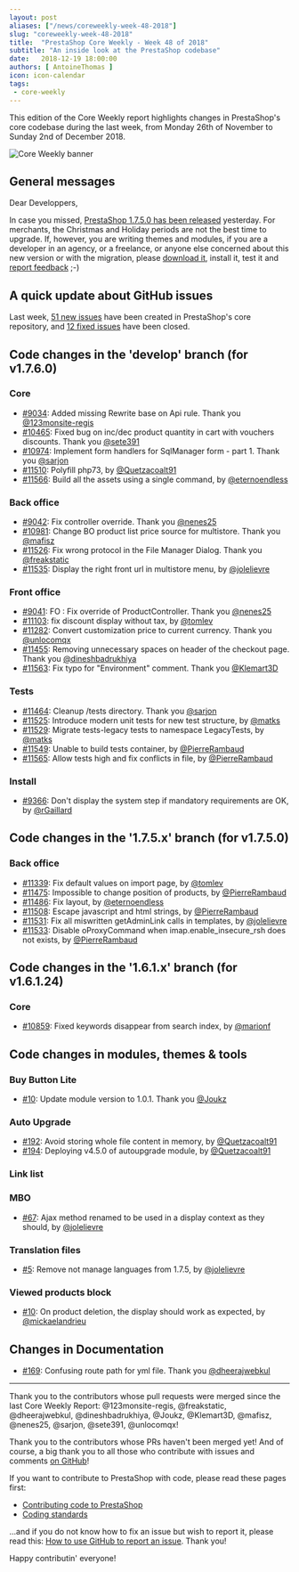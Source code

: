 ```yaml
---
layout: post
aliases: ["/news/coreweekly-week-48-2018"]
slug: "coreweekly-week-48-2018"
title:  "PrestaShop Core Weekly - Week 48 of 2018"
subtitle: "An inside look at the PrestaShop codebase"
date:   2018-12-19 18:00:00
authors: [ AntoineThomas ]
icon: icon-calendar
tags:
 - core-weekly
---
```


This edition of the Core Weekly report highlights changes in PrestaShop's core codebase during the last week, from Monday 26th of November to Sunday 2nd of December 2018.

![Core Weekly banner](/assets/images/2017/04/core_weekly_banner.jpg)


## General messages

Dear Developpers,

In case you missed, [PrestaShop 1.7.5.0 has been released](http://build.prestashop.com/news/prestashop-1-7-5-0-available/) yesterday. For merchants, the Christmas and Holiday periods are not the best time to upgrade. If, however, you are writing themes and modules, if you are a developer in an agency, or a freelance, or anyone else concerned about this new version or with the migration, please [download it](https://www.prestashop.com/en/download), install it, test it and [report feedback](https://github.com/PrestaShop/PrestaShop/issues/new/choose) ;-)


## A quick update about GitHub issues

Last week, [51 new issues](https://github.com/PrestaShop/PrestaShop/issues?utf8=%E2%9C%93&q=is:issue+created:2018-11-26..2018-12-02) have been created in PrestaShop's core repository, and [12 fixed issues](https://github.com/PrestaShop/PrestaShop/issues?utf8=%E2%9C%93&q=is:issue+label:fixed+closed:2018-11-26..2018-12-02) have been closed.

## Code changes in the 'develop' branch (for v1.7.6.0)

### Core

* [#9034](https://github.com/PrestaShop/PrestaShop/pull/9034): Added missing Rewrite base on Api rule. Thank you [@123monsite-regis](https://github.com/123monsite-regis)
* [#10465](https://github.com/PrestaShop/PrestaShop/pull/10465): Fixed bug on inc/dec product quantity in cart with vouchers  discounts. Thank you [@sete391](https://github.com/sete391)
* [#10974](https://github.com/PrestaShop/PrestaShop/pull/10974): Implement form handlers for SqlManager form - part 1. Thank you [@sarjon](https://github.com/sarjon)
* [#11510](https://github.com/PrestaShop/PrestaShop/pull/11510): Polyfill php73, by [@Quetzacoalt91](https://github.com/Quetzacoalt91)
* [#11566](https://github.com/PrestaShop/PrestaShop/pull/11566): Build all the assets using a single command, by [@eternoendless](https://github.com/eternoendless)


### Back office

* [#9042](https://github.com/PrestaShop/PrestaShop/pull/9042): Fix controller override. Thank you [@nenes25](https://github.com/nenes25)
* [#10981](https://github.com/PrestaShop/PrestaShop/pull/10981): Change BO product list price source for multistore. Thank you [@mafisz](https://github.com/mafisz)
* [#11526](https://github.com/PrestaShop/PrestaShop/pull/11526): Fix wrong protocol in the File Manager Dialog. Thank you [@freakstatic](https://github.com/freakstatic)
* [#11535](https://github.com/PrestaShop/PrestaShop/pull/11535): Display the right front url in multistore menu, by [@jolelievre](https://github.com/jolelievre)


### Front office

* [#9041](https://github.com/PrestaShop/PrestaShop/pull/9041): FO : Fix override of ProductController. Thank you [@nenes25](https://github.com/nenes25)
* [#11103](https://github.com/PrestaShop/PrestaShop/pull/11103): fix discount display without tax, by [@tomlev](https://github.com/tomlev)
* [#11282](https://github.com/PrestaShop/PrestaShop/pull/11282): Convert customization price to current currency. Thank you [@unlocomqx](https://github.com/unlocomqx)
* [#11455](https://github.com/PrestaShop/PrestaShop/pull/11455): Removing unnecessary spaces on header of the checkout page. Thank you [@dineshbadrukhiya](https://github.com/dineshbadrukhiya)
* [#11563](https://github.com/PrestaShop/PrestaShop/pull/11563): Fix typo for "Environment" comment. Thank you [@Klemart3D](https://github.com/Klemart3D)


### Tests

* [#11464](https://github.com/PrestaShop/PrestaShop/pull/11464): Cleanup /tests directory. Thank you [@sarjon](https://github.com/sarjon)
* [#11525](https://github.com/PrestaShop/PrestaShop/pull/11525): Introduce modern unit tests for new test structure, by [@matks](https://github.com/matks)
* [#11529](https://github.com/PrestaShop/PrestaShop/pull/11529): Migrate tests-legacy tests to namespace LegacyTests, by [@matks](https://github.com/matks)
* [#11549](https://github.com/PrestaShop/PrestaShop/pull/11549): Unable to build tests container, by [@PierreRambaud](https://github.com/PierreRambaud)
* [#11565](https://github.com/PrestaShop/PrestaShop/pull/11565): Allow tests high and fix conflicts in file, by [@PierreRambaud](https://github.com/PierreRambaud)


### Install

* [#9366](https://github.com/PrestaShop/PrestaShop/pull/9366): Don't display the system step if mandatory requirements are OK, by [@rGaillard](https://github.com/rGaillard)


## Code changes in the '1.7.5.x' branch (for v1.7.5.0)

### Back office

* [#11339](https://github.com/PrestaShop/PrestaShop/pull/11339): Fix default values on import page, by [@tomlev](https://github.com/tomlev)
* [#11475](https://github.com/PrestaShop/PrestaShop/pull/11475): Impossible to change position of products, by [@PierreRambaud](https://github.com/PierreRambaud)
* [#11486](https://github.com/PrestaShop/PrestaShop/pull/11486): Fix layout, by [@eternoendless](https://github.com/eternoendless)
* [#11508](https://github.com/PrestaShop/PrestaShop/pull/11508): Escape javascript and html strings, by [@PierreRambaud](https://github.com/PierreRambaud)
* [#11531](https://github.com/PrestaShop/PrestaShop/pull/11531): Fix all miswritten getAdminLink calls in templates, by [@jolelievre](https://github.com/jolelievre)
* [#11533](https://github.com/PrestaShop/PrestaShop/pull/11533): Disable oProxyCommand when imap.enable_insecure_rsh does not exists, by [@PierreRambaud](https://github.com/PierreRambaud)


## Code changes in the '1.6.1.x' branch (for v1.6.1.24)

### Core

* [#10859](https://github.com/PrestaShop/PrestaShop/pull/10859): Fixed keywords disappear from search index, by [@marionf](https://github.com/marionf)


## Code changes in modules, themes & tools

### Buy Button Lite

* [#10](https://github.com/PrestaShop/ps_buybuttonlite/pull/10): Update module version to 1.0.1. Thank you [@Joukz](https://github.com/Joukz)


### Auto Upgrade

* [#192](https://github.com/PrestaShop/autoupgrade/pull/192): Avoid storing whole file content in memory, by [@Quetzacoalt91](https://github.com/Quetzacoalt91)
* [#194](https://github.com/PrestaShop/autoupgrade/pull/194): Deploying v4.5.0 of autoupgrade module, by [@Quetzacoalt91](https://github.com/Quetzacoalt91)


### Link list


### MBO

* [#67](https://github.com/PrestaShop/ps_mbo/pull/67): Ajax method renamed to be used in a display context as they should, by [@jolelievre](https://github.com/jolelievre)


### Translation files

* [#5](https://github.com/PrestaShop/TranslationFiles/pull/5): Remove not manage languages from 1.7.5, by [@jolelievre](https://github.com/jolelievre)


### Viewed products block

* [#10](https://github.com/PrestaShop/ps_viewedproduct/pull/10): On product deletion, the display should work as expected, by [@mickaelandrieu](https://github.com/mickaelandrieu)


## Changes in Documentation

* [#169](https://github.com/PrestaShop/docs/pull/169): Confusing route path for yml file. Thank you [@dheerajwebkul](https://github.com/dheerajwebkul)


<hr />

Thank you to the contributors whose pull requests were merged since the last Core Weekly Report: @123monsite-regis, @freakstatic, @dheerajwebkul, @dineshbadrukhiya, @Joukz, @Klemart3D, @mafisz, @nenes25, @sarjon, @sete391, @unlocomqx!

Thank you to the contributors whose PRs haven't been merged yet! And of course, a big thank you to all those who contribute with issues and comments [on GitHub](https://github.com/PrestaShop/PrestaShop)!

If you want to contribute to PrestaShop with code, please read these pages first:

 * [Contributing code to PrestaShop](https://devdocs.prestashop.com/1.7/contribute/contribution-guidelines/)
 * [Coding standards](https://devdocs.prestashop.com/1.7/development/coding-standards/)

...and if you do not know how to fix an issue but wish to report it, please read this: [How to use GitHub to report an issue](https://devdocs.prestashop.com/1.7/contribute/contribute-reporting-issues/). Thank you!

Happy contributin' everyone!
